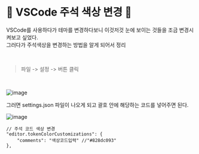 # 🎃 VSCode 주석 색상 변경 🎃
VSCode를 사용하다가 테마를 변경하다보니 이것저것 눈에 보이는 것들을 조금 변경시켜보고 싶었다. <br/>
그러다가 주석색상을 변경하는 방법을 알게 되어서 정리 <br/>

<br/>
  
>파일 -> 설정 -> 버튼 클릭

<br/>

![image](https://github.com/limhyerin/StudyNote/assets/70150896/4bf980da-931e-4432-84ea-264b01780640)
 
그러면 settings.json 파일이 나오게 되고 괄호 안에 해당하는 코드를 넣어주면 된다.

![image](https://github.com/limhyerin/StudyNote/assets/70150896/fd7278a6-b8fd-4118-bb2b-beb7606d4212)

```
// 주석 코드 색상 변경
"editor.tokenColorCustomizations": {
    "comments": "색상코드입력" //"#828dc093"
},
```
